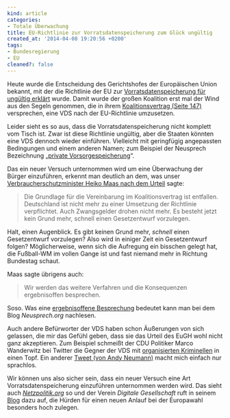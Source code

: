 ```yaml
---
kind: article
categories:
- Totale Überwachung
title: EU-Richtlinie zur Vorratsdatenspeicherung zum Glück ungültig
created_at: '2014-04-08 19:20:56 +0200'
tags:
- Bundesregierung
- EU
cleaned?: false
---
```


Heute wurde die Entscheidung des Gerichtshofes der Euro­päischen Union
bekannt, mit der die Richtlinie der EU zur [Vorrats­datenspeicherung für
ungültig
erklärt](http://www.janalbrecht.eu/fileadmin/material/Dokumente/CP140054DE.pdf "Der EuGH erklärt die VDS für ungültig.")
wurde. Damit wurde der großen Koalition erst mal der Wind aus den Segeln
genommen, die in ihrem [Koalitionsvertrag (Seite
147)](https://www.bundesregierung.de/Content/DE/_Anlagen/2013/2013-12-17-koalitionsvertrag.pdf;jsessionid=D9F8AC18074D8C255231EB6A8DD88493.s4t1?__blob=publicationFile&v=2 "Koalitionsvertrag der großen Koalition von SPD und CDU")
versprechen, eine VDS nach der EU-Richtlinie umzusetzen.

Leider sieht es so aus, dass die Vorratsdatenspeicherung nicht komplett
vom Tisch ist. Zwar ist diese Richtlinie ungültig, aber die Staaten
könnten eine VDS dennoch wieder einführen. Vielleicht mit geringfügig
angepassten Bedingungen und einem anderen Namen; zum Beispiel der
Neusprech Bezeichnung „[private
Vor­sorge­speich­erung](http://neusprech.org/private-vorsorgespeicherung/ "Spoiler: Es ist das gleiche wie Vorratsdatenspeicherung.")“.

Das ein neuer Versuch unternommen wird um eine Überwachung der Bürger
einzuführen, erkennt man deutlich an dem, was unser
[Verbraucherschutzminister Heiko Maas nach dem
Urteil](http://www.bmjv.de/DE/Home/_doc/_aktuelles_zitat.html "Heiko Maas begrüßt das Urteil.")
sagte:

> Die Grundlage für die Vereinbarung im Koalitionsvertrag ist entfallen.
> Deutschland ist nicht mehr zu einer Umsetzung der Richtlinie
> verpflichtet. Auch Zwangsgelder drohen nicht mehr. Es besteht jetzt
> kein Grund mehr, schnell einen Gesetzentwurf vorzulegen.

Halt, einen Augenblick. Es gibt keinen Grund mehr, *schnell* einen
Gesetzentwurf vorzulegen? Also wird in einiger Zeit ein Gesetz­entwurf
folgen? Möglicherweise, wenn sich die Aufregung ein bisschen gelegt hat,
die Fußball-WM im vollen Gange ist und fast niemand mehr in Richtung
Bundestag schaut.

Maas sagte übrigens auch:

> Wir werden das weitere Verfahren und die Konsequenzen ergebnisoffen
> besprechen.

Soso. Was eine [ergebnisoffene
Besprechung](http://neusprech.org/beratung-ergebnisoffene/ "Spoiler: Das Ergebnis ist gar nicht offen.")
bedeutet kann man bei dem Blog *Neusprech.org* nachlesen.

Auch andere Befürworter der VDS haben schon Äußerungen von sich
gelassen, die mir das Gefühl geben, dass sie das Urteil des EuGH wohl
nicht ganz akzeptieren. Zum Beispiel schmeißt der CDU Politiker Marco
Wanderwitz bei Twitter die Gegner der VDS mit [organisierten
Kriminellen](https://twitter.com/wanderwitz/status/453446088448823296)
in einen Topf. Ein anderer [Tweet (von Andy
Neumann)](https://twitter.com/AndyNeumannBDK/statuses/453442402884542464)
macht mich einfach nur sprachlos.

Wir können uns also sicher sein, dass ein neuer Versuch eine Art
Vorratsdatenspeicherung einzuführen unternommen werden wird. Das sieht
auch
[*Netzpolitik.org*](https://netzpolitik.org/2014/vorratsdatenspeicherung-ist-weg-ganz-sicher/ "Ist VDS wirklich ganz weg?")
so und der Verein *Digitale Gesellschaft* ruft in seinem
[Blog](https://digitalegesellschaft.de/2014/04/eugh-verteidigt-freie-gesellschaft/)
dazu auf, die Hürden für einen neuen Anlauf bei der Europawahl besonders
hoch zulegen.
